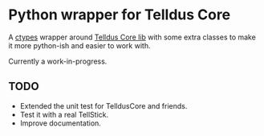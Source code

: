 Python wrapper for Telldus Core
===============================

A [ctypes](http://docs.python.org/library/ctypes.html) wrapper around [Telldus
Core lib](http://developer.telldus.com/) with some extra classes to make it
more python-ish and easier to work with.

Currently a work-in-progress.


TODO
----

* Extended the unit test for TelldusCore and friends.
* Test it with a real TellStick.
* Improve documentation.
